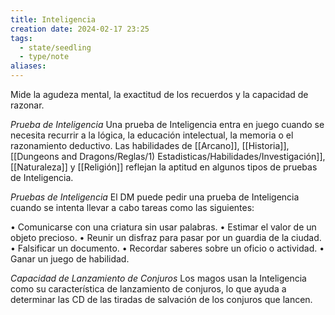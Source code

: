 ```yaml
---
title: Inteligencia
creation date: 2024-02-17 23:25
tags:
  - state/seedling
  - type/note
aliases:
---
```

Mide la agudeza mental, la exactitud de los recuerdos y la capacidad de razonar.

*Prueba de Inteligencia*
Una prueba de Inteligencia entra en juego cuando se necesita recurrir a la lógica, la educación intelectual, la memoria o el razonamiento deductivo. Las habilidades de [[Arcano]], [[Historia]],
[[Dungeons and Dragons/Reglas/1) Estadisticas/Habilidades/Investigación]], [[Naturaleza]] y [[Religión]] reflejan la aptitud en algunos tipos de pruebas de Inteligencia.

*Pruebas de Inteligencia* 
El DM puede pedir una prueba de Inteligencia cuando se intenta llevar a cabo tareas
como las siguientes:

• Comunicarse con una criatura sin usar palabras.
• Estimar el valor de un objeto precioso.
• Reunir un disfraz para pasar por un guardia de la ciudad.
• Falsificar un documento.
• Recordar saberes sobre un oficio o actividad.
• Ganar un juego de habilidad.

*Capacidad de Lanzamiento de Conjuros*
Los magos usan la Inteligencia como su característica de lanzamiento de conjuros, lo que ayuda a determinar las CD de las tiradas de salvación de los conjuros que lancen.
